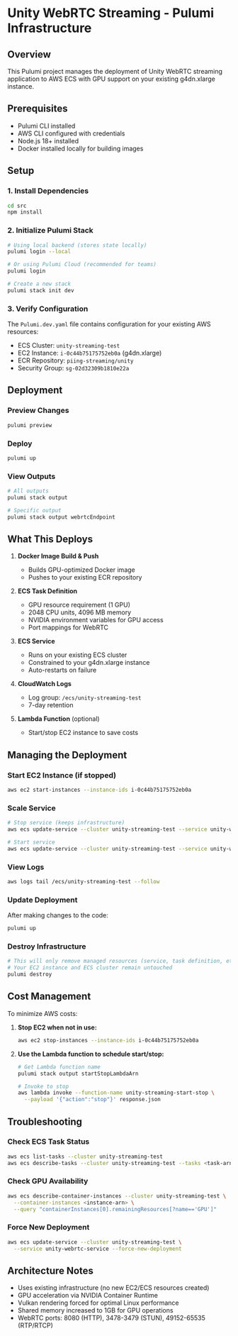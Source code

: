 # Unity WebRTC Streaming - Pulumi Infrastructure

## Overview
This Pulumi project manages the deployment of Unity WebRTC streaming application to AWS ECS with GPU support on your existing g4dn.xlarge instance.

## Prerequisites
- Pulumi CLI installed
- AWS CLI configured with credentials
- Node.js 18+ installed
- Docker installed locally for building images

## Setup

### 1. Install Dependencies
```bash
cd src
npm install
```

### 2. Initialize Pulumi Stack
```bash
# Using local backend (stores state locally)
pulumi login --local

# Or using Pulumi Cloud (recommended for teams)
pulumi login

# Create a new stack
pulumi stack init dev
```

### 3. Verify Configuration
The `Pulumi.dev.yaml` file contains configuration for your existing AWS resources:
- ECS Cluster: `unity-streaming-test`
- EC2 Instance: `i-0c44b75175752eb0a` (g4dn.xlarge)
- ECR Repository: `piing-streaming/unity`
- Security Group: `sg-02d32309b1810e22a`

## Deployment

### Preview Changes
```bash
pulumi preview
```

### Deploy
```bash
pulumi up
```

### View Outputs
```bash
# All outputs
pulumi stack output

# Specific output
pulumi stack output webrtcEndpoint
```

## What This Deploys

1. **Docker Image Build & Push**
   - Builds GPU-optimized Docker image
   - Pushes to your existing ECR repository

2. **ECS Task Definition**
   - GPU resource requirement (1 GPU)
   - 2048 CPU units, 4096 MB memory
   - NVIDIA environment variables for GPU access
   - Port mappings for WebRTC

3. **ECS Service**
   - Runs on your existing ECS cluster
   - Constrained to your g4dn.xlarge instance
   - Auto-restarts on failure

4. **CloudWatch Logs**
   - Log group: `/ecs/unity-streaming-test`
   - 7-day retention

5. **Lambda Function** (optional)
   - Start/stop EC2 instance to save costs

## Managing the Deployment

### Start EC2 Instance (if stopped)
```bash
aws ec2 start-instances --instance-ids i-0c44b75175752eb0a
```

### Scale Service
```bash
# Stop service (keeps infrastructure)
aws ecs update-service --cluster unity-streaming-test --service unity-webrtc-service --desired-count 0

# Start service
aws ecs update-service --cluster unity-streaming-test --service unity-webrtc-service --desired-count 1
```

### View Logs
```bash
aws logs tail /ecs/unity-streaming-test --follow
```

### Update Deployment
After making changes to the code:
```bash
pulumi up
```

### Destroy Infrastructure
```bash
# This will only remove managed resources (service, task definition, etc.)
# Your EC2 instance and ECS cluster remain untouched
pulumi destroy
```

## Cost Management

To minimize AWS costs:

1. **Stop EC2 when not in use:**
   ```bash
   aws ec2 stop-instances --instance-ids i-0c44b75175752eb0a
   ```

2. **Use the Lambda function to schedule start/stop:**
   ```bash
   # Get Lambda function name
   pulumi stack output startStopLambdaArn
   
   # Invoke to stop
   aws lambda invoke --function-name unity-streaming-start-stop \
     --payload '{"action":"stop"}' response.json
   ```

## Troubleshooting

### Check ECS Task Status
```bash
aws ecs list-tasks --cluster unity-streaming-test
aws ecs describe-tasks --cluster unity-streaming-test --tasks <task-arn>
```

### Check GPU Availability
```bash
aws ecs describe-container-instances --cluster unity-streaming-test \
  --container-instances <instance-arn> \
  --query "containerInstances[0].remainingResources[?name=='GPU']"
```

### Force New Deployment
```bash
aws ecs update-service --cluster unity-streaming-test \
  --service unity-webrtc-service --force-new-deployment
```

## Architecture Notes

- Uses existing infrastructure (no new EC2/ECS resources created)
- GPU acceleration via NVIDIA Container Runtime
- Vulkan rendering forced for optimal Linux performance
- Shared memory increased to 1GB for GPU operations
- WebRTC ports: 8080 (HTTP), 3478-3479 (STUN), 49152-65535 (RTP/RTCP)
